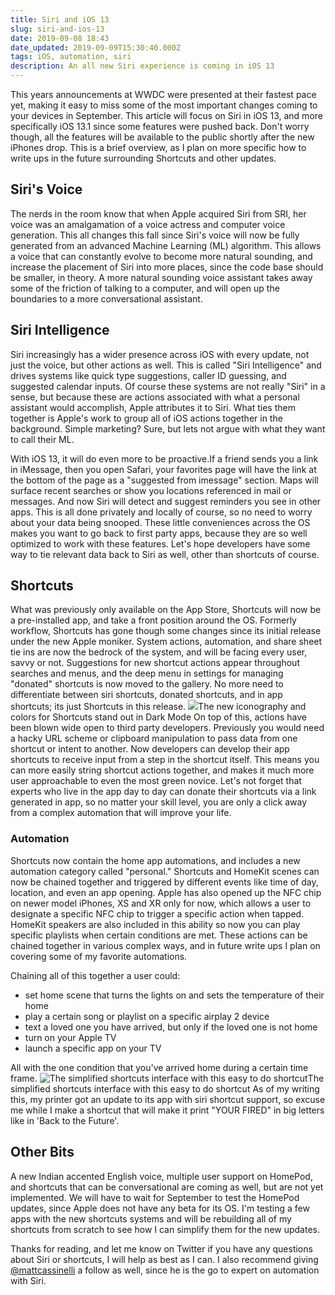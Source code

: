 ```yaml
---
title: Siri and iOS 13
slug: siri-and-ios-13
date: 2019-09-08 18:43
date_updated: 2019-09-09T15:30:40.000Z
tags: iOS, automation, siri
description: An all new Siri experience is coming in iOS 13
---
```


This years announcements at WWDC were presented at their fastest pace yet, making it easy to miss some of the most important changes coming to your devices in September. This article will focus on Siri in iOS 13, and more specifically iOS 13.1 since some features were pushed back. Don't worry though, all the features will be available to the public shortly after the new iPhones drop. This is a brief overview, as I plan on more specific how to write ups in the future surrounding Shortcuts and other updates.

## Siri's Voice

The nerds in the room know that when Apple acquired Siri from SRI, her voice was an amalgamation of a voice actress and computer voice generation. This all changes this fall since Siri's voice will now be fully generated from an advanced Machine Learning (ML) algorithm. This allows a voice that can constantly evolve to become more natural sounding, and increase the placement of Siri into more places, since the code base should be smaller, in theory. A more natural sounding voice assistant takes away some of the friction of talking to a computer, and will open up the boundaries to a more conversational assistant.

## Siri Intelligence

Siri increasingly has a wider presence across iOS with every update, not just the voice, but other actions as well. This is called "Siri Intelligence" and drives systems like quick type suggestions, caller ID guessing, and suggested calendar inputs. Of course these systems are not really "Siri" in a sense, but because these are actions associated with what a personal assistant would accomplish, Apple attributes it to Siri. What ties them together is Apple's work to group all of iOS actions together in the background. Simple marketing? Sure, but lets not argue with what they want to call their ML.

With iOS 13, it will do even more to be proactive.If a friend sends you a link in iMessage, then you open Safari, your favorites page will have the link at the bottom of the page as a "suggested from imessage" section. Maps will surface recent searches or show you locations referenced in mail or messages. And now Siri will detect and suggest reminders you see in other apps. This is all done privately and locally of course, so no need to worry about your data being snooped. These little conveniences across the OS makes you want to go back to first party apps, because they are so well optimized to work with these features. Let's hope developers have some way to tie relevant data back to Siri as well, other than shortcuts of course.

## Shortcuts

What was previously only available on the App Store, Shortcuts will now be a pre-installed app, and take a front position around the OS. Formerly workflow, Shortcuts has gone though some changes since its initial release under the new Apple moniker. System actions, automation, and share sheet tie ins are now the bedrock of the system, and will be facing every user, savvy or not. Suggestions for new shortcut actions appear throughout searches and menus, and the deep menu in settings for managing "donated" shortcuts is now moved to the gallery. No more need to differentiate between siri shortcuts, donated shortcuts, and in app shortcuts; its just Shortcuts in this release.
![](/content/images/2019/09/IPhone-shortcuts-2-1.png)The new iconography and colors for Shortcuts stand out in Dark Mode
On top of this, actions have been blown wide open to third party developers. Previously you would need a hacky URL scheme or clipboard manipulation to pass data from one shortcut or intent to another. Now developers can develop their app shortcuts to receive input from a step in the shortcut itself. This means you can more easily string shortcut actions together, and makes it much more user approachable to even the most green novice. Let's not forget that experts who live in the app day to day can donate their shortcuts via a link generated in app, so no matter your skill level, you are only a click away from a complex automation that will improve your life.

### Automation

Shortcuts now contain the home app automations, and includes a new automation category called "personal." Shortcuts and HomeKit scenes can now be chained together and triggered by different events like time of day, location, and even an app opening. Apple has also opened up the NFC chip on newer model iPhones, XS and XR only for now, which allows a user to designate a specific NFC chip to trigger a specific action when tapped. HomeKit speakers are also included in this ability so now you can play specific playlists when certain conditions are met. These actions can be chained together in various complex ways, and in future write ups I plan on covering some of my favorite automations.

Chaining all of this together a user could:

- set home scene that turns the lights on and sets the temperature of their home
- play a certain song or playlist on a specific airplay 2 device
- text a loved one you have arrived, but only if the loved one is not home
- turn on your Apple TV
- launch a specific app on your TV

All with the one condition that you've arrived home during a certain time frame.
![The simplified shortcuts interface with this easy to do shortcut](/content/images/2019/09/Image-9-8-19--12-57-AM.png)The simplified shortcuts interface with this easy to do shortcut
As of my writing this, my printer got an update to its app with siri shortcut support, so excuse me while I make a shortcut that will make it print "YOUR FIRED" in big letters like in 'Back to the Future'.

## Other Bits

A new Indian accented English voice, multiple user support on HomePod, and shortcuts that can be conversational are coming as well, but are not yet implemented. We will have to wait for September to test the HomePod updates, since Apple does not have any beta for its OS. I'm testing a few apps with the new shortcuts systems and will be rebuilding all of my shortcuts from scratch to see how I can simplify them for the new updates. 

Thanks for reading, and let me know on Twitter if you have any questions about Siri or shortcuts, I will help as best as I can. I also recommend giving [@mattcassinelli](https://twitter.com/mattcassinelli) a follow as well, since he is the go to expert on automation with Siri.
